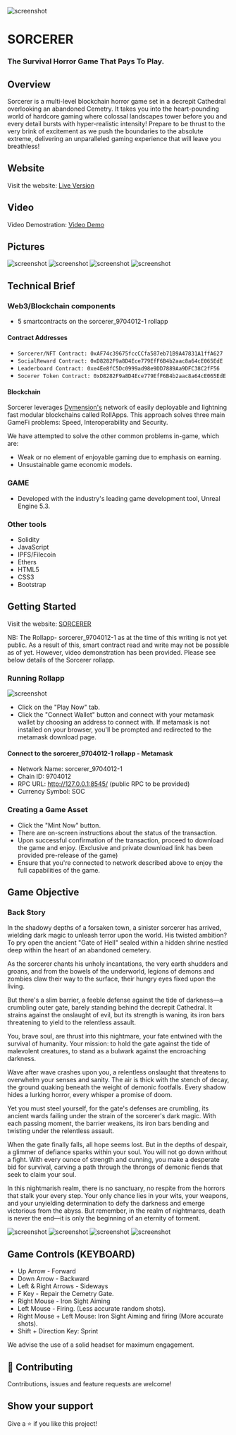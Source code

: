 ![screenshot](./Insignia-logo.png)
# SORCERER
### The Survival Horror Game That Pays To Play.

## Overview
Sorcerer is a multi-level blockchain horror game set in a decrepit Cathedral overlooking an abandoned Cemetry. It takes you into the heart-pounding world of hardcore gaming where colossal landscapes tower before you and every detail bursts with hyper-realistic intensity! Prepare to be thrust to the very brink of excitement as we push the boundaries to the absolute extreme, delivering an unparalleled gaming experience that will leave you breathless!  

## Website
Visit the website: [Live Version](https://sorcerer.livewirre.com/)

## Video
Video Demostration: [Video Demo](https://screenrec.com/share/2eVqzMRgPf/)

## Pictures
![screenshot](./main.png)
![screenshot](./at_the_gate.png)
![screenshot](./cathedral.png)
![screenshot](./play.png)

## Technical Brief
### Web3/Blockchain components
- 5 smartcontracts on the sorcerer_9704012-1 rollapp
#### Contract Addresses
- `Sorcerer/NFT Contract: 0xAF74c39675fccCCfa587eb71B9A47831A1ffA627`
- `SocialReward Contract: 0xD8282F9a8D4Ece779EfF6B4b2aac8a64cE065EdE`
- `Leaderboard Contract: 0xe4Ee8fC5Dc0999ad98e9DD7889Aa9DFC38C2fF56`
- `Socerer Token Contract: 0xD8282F9a8D4Ece779EfF6B4b2aac8a64cE065EdE`
#### Blockchain
Sorcerer leverages [Dymension's](https://dymension.xyz/) network of easily deployable and lightning fast modular blockchains called RollApps. This approach solves three main GameFi problems: Speed, Interoperability and Security.

We have attempted to solve the other common problems in-game, which are:
- Weak or no element of enjoyable gaming due to emphasis on earning.
- Unsustainable game economic models.

### GAME
- Developed with the industry's leading game development tool, Unreal Engine 5.3.

### Other tools
- Solidity
- JavaScript
- IPFS/Filecoin
- Ethers
- HTML5
- CSS3
- Bootstrap

## Getting Started
Visit the website: [SORCERER](https://sorcerer.livewirre.com/)
 
NB: The Rollapp- sorcerer_9704012-1 as at the time of this writing is not yet public. As a result of this, smart contract read and write may not be possible as of yet. However, video demonstration has been provided. Please see below details of the Sorcerer rollapp.
### Running Rollapp
![screenshot](./Rollapp.png)

- Click on the "Play Now" tab.
- Click the "Connect Wallet" button and connect with your metamask wallet by choosing an address to connect with. If metamask is not installed on your browser, you'll be prompted and redirected to the metamask download page.
#### Connect to the sorcerer_9704012-1 rollapp - Metamask
- Network Name: sorcerer_9704012-1
- Chain ID: 9704012
- RPC URL: http://127.0.0.1:8545/   (public RPC to be provided)
- Currency Symbol: SOC

### Creating a Game Asset
- Click the "Mint Now" button.
- There are on-screen instructions about the status of the transaction. 
- Upon successful confirmation of the transaction, proceed to download the game and enjoy. (Exclusive and private download link has been provided pre-release of the game)
- Ensure that you're connected to network described above to enjoy the full capabilities of the game.

## Game Objective
### Back Story
In the shadowy depths of a forsaken town, a sinister sorcerer has arrived, wielding dark magic to unleash terror upon the world. His twisted ambition? To pry open the ancient "Gate of Hell" sealed within a hidden shrine nestled deep within the heart of an abandoned cemetery.

As the sorcerer chants his unholy incantations, the very earth shudders and groans, and from the bowels of the underworld, legions of demons and zombies claw their way to the surface, their hungry eyes fixed upon the living.

But there's a slim barrier, a feeble defense against the tide of darkness—a crumbling outer gate, barely standing behind the decrepit Cathedral. It strains against the onslaught of evil, but its strength is waning, its iron bars threatening to yield to the relentless assault.

You, brave soul, are thrust into this nightmare, your fate entwined with the survival of humanity. Your mission: to hold the gate against the tide of malevolent creatures, to stand as a bulwark against the encroaching darkness.

Wave after wave crashes upon you, a relentless onslaught that threatens to overwhelm your senses and sanity. The air is thick with the stench of decay, the ground quaking beneath the weight of demonic footfalls. Every shadow hides a lurking horror, every whisper a promise of doom.

Yet you must steel yourself, for the gate's defenses are crumbling, its ancient wards failing under the strain of the sorcerer's dark magic. With each passing moment, the barrier weakens, its iron bars bending and twisting under the relentless assault.

When the gate finally falls, all hope seems lost. But in the depths of despair, a glimmer of defiance sparks within your soul. You will not go down without a fight. With every ounce of strength and cunning, you make a desperate bid for survival, carving a path through the throngs of demonic fiends that seek to claim your soul.

In this nightmarish realm, there is no sanctuary, no respite from the horrors that stalk your every step. Your only chance lies in your wits, your weapons, and your unyielding determination to defy the darkness and emerge victorious from the abyss. But remember, in the realm of nightmares, death is never the end—it is only the beginning of an eternity of torment.

![screenshot](./santorium.png)
![screenshot](./hold-the-gate.png)
![screenshot](./altar.png)
![screenshot](./outside.png)

## Game Controls (KEYBOARD)
- Up Arrow - Forward
- Down Arrow - Backward
- Left & Right Arrows - Sideways
- F Key - Repair the Cemetry Gate.
- Right Mouse - Iron Sight Aiming
- Left Mouse - Firing. (Less accurate random shots).
- Right Mouse + Left Mouse: Iron Sight Aiming and firing (More accurate shots).
- Shift + Direction Key: Sprint

We advise the use of a solid headset for maximum engagement.
## 🤝 Contributing

Contributions, issues and feature requests are welcome!

## Show your support

Give a ⭐️ if you like this project!
